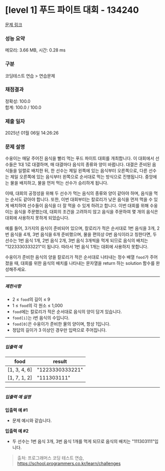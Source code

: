 # [level 1] 푸드 파이트 대회 - 134240 

[문제 링크](https://school.programmers.co.kr/learn/courses/30/lessons/134240) 

### 성능 요약

메모리: 3.66 MB, 시간: 0.28 ms

### 구분

코딩테스트 연습 > 연습문제

### 채점결과

정확성: 100.0<br/>합계: 100.0 / 100.0

### 제출 일자

2025년 01월 06일 14:26:26

### 문제 설명

<p>수웅이는 매달 주어진 음식을 빨리 먹는 푸드 파이트 대회를 개최합니다. 이 대회에서 선수들은 1대 1로 대결하며, 매 대결마다 음식의 종류와 양이 바뀝니다. 대결은 준비된 음식들을 일렬로 배치한 뒤, 한 선수는 제일 왼쪽에 있는 음식부터 오른쪽으로, 다른 선수는 제일 오른쪽에 있는 음식부터 왼쪽으로 순서대로 먹는 방식으로 진행됩니다. 중앙에는 물을 배치하고, 물을 먼저 먹는 선수가 승리하게 됩니다.</p>

<p>이때, 대회의 공정성을 위해 두 선수가 먹는 음식의 종류와 양이 같아야 하며, 음식을 먹는 순서도 같아야 합니다. 또한, 이번 대회부터는 칼로리가 낮은 음식을 먼저 먹을 수 있게 배치하여 선수들이 음식을 더 잘 먹을 수 있게 하려고 합니다. 이번 대회를 위해 수웅이는 음식을 주문했는데, 대회의 조건을 고려하지 않고 음식을 주문하여 몇 개의 음식은 대회에 사용하지 못하게 되었습니다.</p>

<p>예를 들어, 3가지의 음식이 준비되어 있으며, 칼로리가 적은 순서대로 1번 음식을 3개, 2번 음식을 4개, 3번 음식을 6개 준비했으며, 물을 편의상 0번 음식이라고 칭한다면, 두 선수는 1번 음식 1개, 2번 음식 2개, 3번 음식 3개씩을 먹게 되므로 음식의 배치는 "1223330333221"이 됩니다. 따라서 1번 음식 1개는 대회에 사용하지 못합니다.</p>

<p>수웅이가 준비한 음식의 양을 칼로리가 적은 순서대로 나타내는 정수 배열 <code>food</code>가 주어졌을 때, 대회를 위한 음식의 배치를 나타내는 문자열을 return 하는 solution 함수를 완성해주세요.</p>

<hr>

<h5>제한사항</h5>

<ul>
<li>2 ≤ <code>food</code>의 길이 ≤ 9</li>
<li>1 ≤ <code>food</code>의 각 원소 ≤ 1,000</li>
<li><code>food</code>에는 칼로리가 적은 순서대로 음식의 양이 담겨 있습니다.</li>
<li><code>food[i]</code>는 i번 음식의 수입니다.</li>
<li><code>food[0]</code>은 수웅이가 준비한 물의 양이며, 항상 1입니다.</li>
<li>정답의 길이가 3 이상인 경우만 입력으로 주어집니다.</li>
</ul>

<hr>

<h5>입출력 예</h5>
<table class="table">
        <thead><tr>
<th>food</th>
<th>result</th>
</tr>
</thead>
        <tbody><tr>
<td>[1, 3, 4, 6]</td>
<td>"1223330333221"</td>
</tr>
<tr>
<td>[1, 7, 1, 2]</td>
<td>"111303111"</td>
</tr>
</tbody>
      </table>
<hr>

<h5>입출력 예 설명</h5>

<p><strong>입출력 예 #1</strong></p>

<ul>
<li>문제 예시와 같습니다.</li>
</ul>

<p><strong>입출력 예 #2</strong></p>

<ul>
<li>두 선수는 1번 음식 3개, 3번 음식 1개를 먹게 되므로 음식의 배치는 "111303111"입니다.</li>
</ul>


> 출처: 프로그래머스 코딩 테스트 연습, https://school.programmers.co.kr/learn/challenges